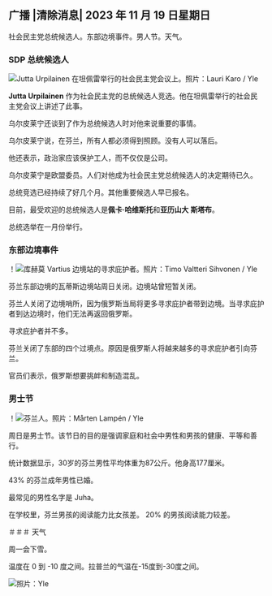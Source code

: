 ## 广播 \|清除消息\| 2023 年 11 月 19 日星期日

社会民主党总统候选人。东部边境事件。男人节。天气。

### SDP 总统候选人

![Jutta Urpilainen 在坦佩雷举行的社会民主党会议上。照片：Lauri Karo / Yle](https://images.cdn.yle.fi/image/upload/c_crop,h_3078,w_5472,x_0,y_536/ar_1.7777777777777777,c_fill,g_faces,h_675,w_1200/dpr_1.0/q_auto:eco/f_auto/fl_lossy/v1700390392/39-12029436559e5d3e7734)

**Jutta Urpilainen** 作为社会民主党的总统候选人竞选。他在坦佩雷举行的社会民主党会议上讲述了此事。

乌尔皮莱宁还谈到了作为总统候选人时对他来说重要的事情。

乌尔皮莱宁说，在芬兰，所有人都必须得到照顾。没有人可以落后。

他还表示，政治家应该保护工人，而不仅仅是公司。

乌尔皮莱宁是欧盟委员。人们对他成为社会民主党总统候选人的决定期待已久。

总统竞选已经持续了好几个月。其他重要候选人早已报名。

目前，最受欢迎的总统候选人是**佩卡·哈维斯托**和**亚历山大** **斯塔布**。

总统选举在一月份举行。

### 东部边境事件

！![库赫莫 Vartius 边境站的寻求庇护者。照片：Timo Valtteri Sihvonen / Yle](https://images.cdn.yle.fi/image/upload/c_crop,h_2312,w_4110,x_1360,y_535/ar_1.7777777777777777,c_fill,g_faces,h_675,w_1200/dpr_1.0/q_auto:eco/f_auto/fl_lossy/v1700313355/39-12026836558740e2c62a)

芬兰东部边境的瓦蒂斯边境站周日关闭。边境站曾短暂关闭。

芬兰人关闭了边境哨所，因为俄罗斯当局将更多寻求庇护者带到边境。当寻求庇护者到达边境时，他们无法再返回俄罗斯。

寻求庇护者并不多。

芬兰关闭了东部的四个过境点。原因是俄罗斯人将越来越多的寻求庇护者引向芬兰。

官员们表示，俄罗斯想要挑衅和制造混乱。

### 男士节

！![芬兰人。照片：Mårten Lampén / Yle](https://images.cdn.yle.fi/image/upload/c_crop,h_3375,w_6000,x_0,y_164/ar_1.7777777777777777,c_fill,g_faces,h_675,w_1200/dpr_1.0/q_auto:eco/f_auto/fl_lossy/v1700042381/39-1200843655493de62883)

周日是男士节。该节日的目的是强调家庭和社会中男性和男孩的健康、平等和善行。

统计数据显示，30岁的芬兰男性平均体重为87公斤。他身高177厘米。

43% 的芬兰成年男性已婚。

最常见的男性名字是 Juha。

在学校里，芬兰男孩的阅读能力比女孩差。 20% 的男孩阅读能力较差。

＃＃＃ 天气

周一会下雪。

温度在 0 到 -10 度之间。拉普兰的气温在-15度到-30度之间。

![照片：Yle](https://images.cdn.yle.fi/image/upload/c_crop,h_1080,w_1919,x_0,y_0/ar_1.7777777777777777,c_fill,g_faces,h_675,w_1200/dpr_1.0/q_auto:eco/f_auto/fl_lossy/v1700408413/39-1203034655a2c36dc32d)